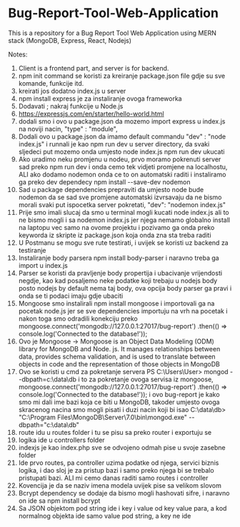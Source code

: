 # Bug-Report-Tool-Web-Application
This is a repository for a Bug Report Tool Web Application using MERN stack (MongoDB, Express, React, Nodejs)

Notes:
1. Client is a frontend part, and server is for backend.
2. npm init command se koristi za kreiranje package.json file gdje su sve komande, funkcije itd. 
3. kreirati jos dodatno index.js u server
4. npm install express je za instaliranje ovoga frameworka
5. Dodavati ; nakraj funkcije u Node.js
6. https://expressjs.com/en/starter/hello-world.html
7. dodali smo i ovo u package.json da mozemo import express u index.js na noviji nacin, "type" : "module", 
8. Dodali ovo u package.json da imamo default commandu "dev" : "node index.js" i runnali je kao npm run dev u server directory, da svaki sljedeci put mozemo onda umjesto node index.js npm run dev ukucati
9. Ako uradimo neku promjenu u nodeu, prvo moramo pokrenuti server sad preko npm run dev i onda cemo tek vidjeti promjene na localhostu, ALI ako dodamo nodemon onda ce to on automatski raditi i instaliramo ga preko dev dependecy npm install --save-dev nodemon
10. Sad u package dependencies prepraviti da umjesto node bude nodemon da se sad sve promjene automatski izvrsavaju da ne bismo morali svaki put ispocetka server pokretati, "dev": "nodemon index.js"
11. Prije smo imali slucaj da smo u terminal mogli kucati node index.js ali to ne bismo mogli i sa nodemon index.js jer njega nemamo globalno install na laptopu vec samo na ovome projektu i pozivamo ga onda preko keyworda iz skripte iz package.json koja onda zna sta treba raditi
12. U Postmanu se mogu sve rute testirati, i uvijek se koristi uz backend za testiranje
13. Instaliranje body parsera npm install body-parser i naravno treba ga import u index.js
14. Parser se koristi da pravljenje body propertija i ubacivanje vrijendosti negdje, kao kad posaljemo neke podatke koji trebaju u nodejs body posto nodejs by default nema taj body, ova opcija body parser ga pravi i onda se ti podaci imaju gdje ubaciti
15. Mongoose smo instalirali npm install mongoose i importovali ga na pocetak node.js jer se sve dependencies importuju na vrh na pocetak i nakon toga smo odradili konekciju preko mongoose.connect('mongodb://127.0.0.1:27017/bug-report')
  .then(() => console.log('Connected to the database!'));
16. Ovo je Mongoose -> Mongoose is an Object Data Modeling (ODM) library for MongoDB and Node. js. It manages relationships between data, provides schema validation, and is used to translate between objects in code and the representation of those objects in MongoDB
17. Ovo se koristi u cmd za pokretanje servera PS C:\Users\User> mongod --dbpath=c:\data\db i to za pokretanje ovoga servisa iz mongoose, mongoose.connect('mongodb://127.0.0.1:27017/bug-report')
  .then(() => console.log('Connected to the database!')); i ovo bug-report je kako smo mi dali ime bazi koja ce biti u MongoDB, takoder umjesto ovoga skracenog nacina smo mogli pisati i duzi nacin koji bi isao C:\data\db> "C:\Program Files\MongoDB\Server\7.0\bin\mongod.exe" --dbpath="c:\data\db"
18. route idu u routes folder i tu se pisu sa preko router i exportuju se
19. logika ide u controllers folder
20. indexjs je kao index.php sve se odvojeno odmah pise u svoje zasebne folder
21. Ide prvo routes, pa controller uzima podatke od njega, servici biznis logika, i dao sloj je za pristup bazi i samo preko njega bi se trebalo pristupati bazi. ALI mi cemo danas raditi samo routes i controller
22. Kovencija je da se naziv imena modela uvijek pise sa velikom slovom
23. Bcrypt dependency se dodaje da bismo mogli hashovati sifre, i naravno on ide sa npm install bcrypt
24. Sa JSON objektom pod string ide i key i value od key value para, a kod normalnog objekta ide samo value pod string, a key ne ide